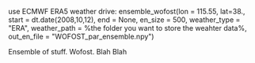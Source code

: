 use ECMWF ERA5 weather drive:
ensemble_wofost(lon = 115.55, lat=38., start = dt.date(2008,10,12),
                    end = None, en_size = 500, weather_type = "ERA", weather_path = %the folder you want to store the weahter data%, out_en_file = "WOFOST_par_ensemble.npy")

Ensemble of stuff. Wofost. Blah Blah 
